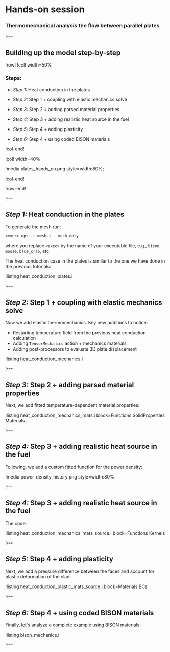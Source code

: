 # Hands-on session

### Thermomechanical analysis the flow between parallel plates

!---

## Building up the model step-by-step

!row!
!col! width=50%

### Steps:

- *Step 1:* Heat conduction in the plates

- *Step 2:* Step 1 + coupling with elastic mechanics solve

- *Step 3:* Step 2 + adding parsed material properties

- *Step 4:* Step 3 + adding realistic heat source in the fuel

- *Step 5:* Step 4 + adding plasticity

- *Step 6:* Step 4 + using coded BISON materials

!col-end!

!col! width=40%

!media plates_hands_on.png style=width:80%;

!col-end!

!row-end!

!---

## *Step 1:* Heat conduction in the plates

To generate the mesh run:

```
<exec>-opt -i mesh.i --mesh-only
```

where you replace ```<exec>``` by the name of your executable file, e.g., ```bison```, ```moose```, ```blue_crab```, etc.

The heat conduction case in the plates is similar to the one we have done in the previous tutorials:

!listing heat_conduction_plates.i

!---

## *Step 2:* Step 1 + coupling with elastic mechanics solve

Now we add elastic thermomechanics. Key new additions to notice:

- Restarting temperature field from the previous heat conduction calculation
- Adding ```TensorMechanics``` action + mechanics materials
- Adding post-processors to evaluate 3D plate displacement

!listing heat_conduction_mechanics.i

!---

## *Step 3:* Step 2 + adding parsed material properties

Next, we add fitted temperature-dependent material properties:

!listing heat_conduction_mechanics_mats.i
         block=Functions SolidProperties Materials

!---

## *Step 4:* Step 3 + adding realistic heat source in the fuel

Following, we add a custom fitted function for the power density:

!media power_density_history.png style=width:80%

!---

## *Step 4:* Step 3 + adding realistic heat source in the fuel

The code:

!listing heat_conduction_mechanics_mats_source.i
         block=Functions Kernels

!---

## *Step 5:* Step 4 + adding plasticity

Next, we add a pressure difference between the faces and account for plastic deformation of the clad:

!listing heat_conduction_plastic_mats_source.i
         block=Materials BCs

!---

## *Step 6:* Step 4 + using coded BISON materials

Finally, let's analyze a complete example using BISON materials:

!listing bison_mechanics.i

!---

